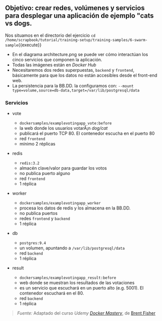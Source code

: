 ## Objetivo: crear redes, volúmenes y servicios para desplegar una aplicación de ejemplo "cats vs dogs.

Nos situamos en el directorio del ejercicio ``cd /home/scrapbook/tutorial/training-setup/training-samples/6-swarm-sample``{{execute}}

- En el diagrama architecture.png se puede ver cómo interactúan los cinco servicios que componen la aplicación.
- Todas las imágenes están en _Docker Hub_
- Necesitaremos dos redes superpuestas, `backend` y `frontend`, básicamente para que los datos no están accesibles desde el front-end web.
- La persistencia para la BB.DD. la configuramos con: `--mount type=volume,source=db-data,target=/var/lib/postgresql/data`

### Servicios
- vote
    - `dockersamples/examplevotingapp_vote:before`
    - la web donde los usuarios votarÃ¡n _dog/cat_
    - publicará el puerto TCP 80. El contenedor escucha en el puerto 80
    - red `frontend`
    - mínimo 2 réplicas

- redis
    - `redis:3.2`
    - almacén clave/valor para guardar los votos
    - no publica puerto alguno
    - red `frontend`
    - 1 réplica

- worker
    - `dockersamples/examplevotingapp_worker`
    - procesa los datos de redis y los almacena en la BB.DD.
    - no publica puertos
    - redes `frontend` y `backend`
    - 1 réplica

- db
    - `postgres:9.4`
    - un volumen, apuntando a `/var/lib/postgresql/data`
    - red `backend`
    - 1 réplica

- result
    - `dockersamples/examplevotingapp_result:before`
    - web donde se muestran los resultados de las votaciones
    - es un servicio que escuchará en un puerto alto (e.g. 5001). El contenedor escuchará en el 80.
    - red `backend`
    - 1 réplica

> *Fuente:* Adaptado del curso _Udemy_ [_Docker Mastery_](https://www.udemy.com/docker-mastery/learn/v4/content), de [Brent Fisher](https://www.bretfisher.com/)
